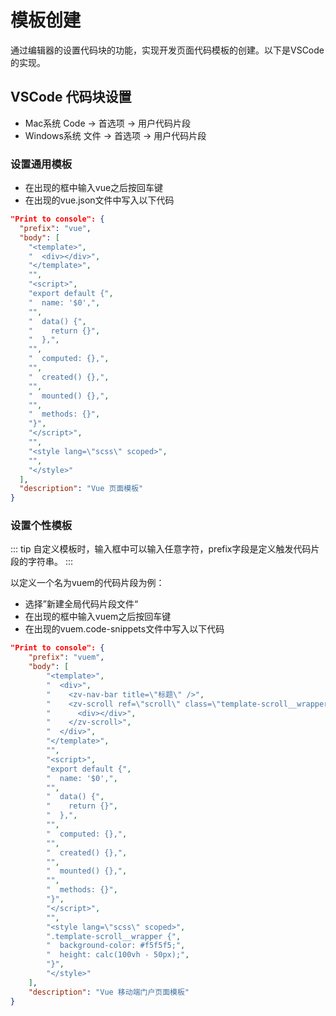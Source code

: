 # 模板创建

通过编辑器的设置代码块的功能，实现开发页面代码模板的创建。以下是VSCode的实现。

## VSCode 代码块设置

- Mac系统 Code -> 首选项 -> 用户代码片段
- Windows系统 文件 -> 首选项 -> 用户代码片段

### 设置通用模板
- 在出现的框中输入vue之后按回车键
- 在出现的vue.json文件中写入以下代码
```json
"Print to console": {
  "prefix": "vue",
  "body": [
    "<template>",
    "  <div></div>",
    "</template>",
    "",
    "<script>",
    "export default {",
    "  name: '$0',",
    "",
    "  data() {",
    "    return {}",
    "  },",
    "",
    "  computed: {},",
    "",
    "  created() {},",
    "",
    "  mounted() {},",
    "",
    "  methods: {}",
    "}",
    "</script>",
    "",
    "<style lang=\"scss\" scoped>",
    "",
    "</style>"
  ],
  "description": "Vue 页面模板"
}
```

### 设置个性模板
::: tip
自定义模板时，输入框中可以输入任意字符，prefix字段是定义触发代码片段的字符串。
:::

以定义一个名为vuem的代码片段为例：

- 选择”新建全局代码片段文件“
- 在出现的框中输入vuem之后按回车键
- 在出现的vuem.code-snippets文件中写入以下代码
```json
"Print to console": {
    "prefix": "vuem",
    "body": [
        "<template>",
        "  <div>",
        "    <zv-nav-bar title=\"标题\" />",
        "    <zv-scroll ref=\"scroll\" class=\"template-scroll__wrapper\">",
        "      <div></div>",
        "    </zv-scroll>",
        "  </div>",
        "</template>",
        "",
        "<script>",
        "export default {",
        "  name: '$0',",
        "",
        "  data() {",
        "    return {}",
        "  },",
        "",
        "  computed: {},",
        "",
        "  created() {},",
        "",
        "  mounted() {},",
        "",
        "  methods: {}",
        "}",
        "</script>",
        "",
        "<style lang=\"scss\" scoped>",
        ".template-scroll__wrapper {",
        "  background-color: #f5f5f5;",
        "  height: calc(100vh - 50px);",
        "}",
        "</style>"
    ],
    "description": "Vue 移动端门户页面模板"
}
```
